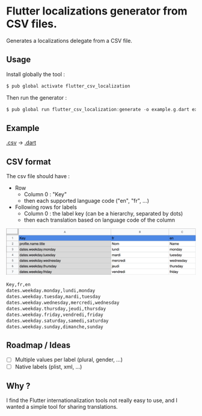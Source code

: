 # Flutter localizations generator from CSV files.

Generates a localizations delegate from a CSV file.

## Usage

Install globally the tool :

```sh
$ pub global activate flutter_csv_localization
```

Then run the generator :

```dart
$ pub global run flutter_csv_localization:generate -o example.g.dart example.csv
```

## Example

[.csv](example/lib/example.csv) -> [.dart](example/lib/example.g.dart)

## CSV format

The csv file should have :

* Row
  * Column 0 : "Key"
  * then each supported language code ("en", "fr", ...)
* Following rows for labels
  * Column 0 : the label key (can be a hierarchy, separated by dots)
  * then each translation based on language code of the column

![example](example.png)

```csv
Key,fr,en
dates.weekday.monday,lundi,monday
dates.weekday.tuesday,mardi,tuesday
dates.weekday.wednesday,mercredi,wednesday
dates.weekday.thursday,jeudi,thursday
dates.weekday.friday,vendredi,friday
dates.weekday.saturday,samedi,saturday
dates.weekday.sunday,dimanche,sunday
```

## Roadmap / Ideas

* [ ] Multiple values per label (plural, gender, ...)
* [ ] Native labels (plist, xml, ...)

## Why ?

I find the Flutter internationalization tools not really easy to use, and I wanted a simple tool for sharing translations.


